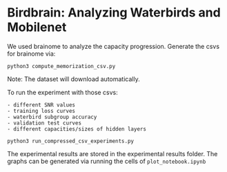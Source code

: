 # Birdbrain: Analyzing Waterbirds and Mobilenet

We used brainome to analyze the capacity progression. 
Generate the csvs for brainome via:
```
python3 compute_memorization_csv.py
```
Note: The dataset will download automatically.

To run the experiment with those csvs:

    - different SNR values
    - training loss curves
    - waterbird subgroup accuracy
    - validation test curves
    - different capacities/sizes of hidden layers

```
python3 run_compressed_csv_experiments.py
```

The experimental results are stored in the experimental results folder. The graphs can be generated via running the cells of `plot_notebook.ipynb`


